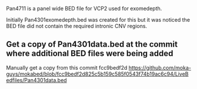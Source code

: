 Pan4711 is a panel wide BED file for VCP2 used for exomedepth.

Initially Pan4301exomedepth.bed was created for this but it was noticed the BED file did not contain the required intronic CNV regions.


## Get a copy of Pan4301data.bed at the commit where additional BED files were being added

Manually get a copy from this commit fcc9bedf2d
https://github.com/moka-guys/mokabed/blob/fcc9bedf2d825c5b159c585f0543f74b19ac6c94/LiveBedfiles/Pan4301data.bed

